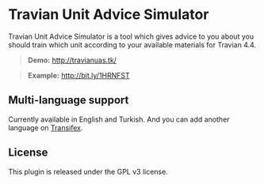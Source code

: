 # Travian Unit Advice Simulator
Travian Unit Advice Simulator is a tool which gives advice to you about you should train which unit according to your available materials for Travian 4.4.

> **Demo:** http://travianuas.tk/

> **Example:** http://bit.ly/1HRNFST

## Multi-language support ##
Currently available in English and Turkish. And you can add another language on [Transifex](https://www.transifex.com/projects/p/travian-uas/).

## License ##
This plugin is released under the GPL v3 license. 